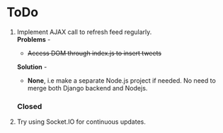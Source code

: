 ToDo
====

1. Implement AJAX call to refresh feed regularly.  
   **Problems** -   
     * ~~Access DOM through index.js to insert tweets~~  
     
   **Solution** - 
     * **None**, i.e make a separate Node.js project if needed. No need to merge both Django backend and Nodejs.  
     
   ### Closed

2. Try using Socket.IO for continuous updates.